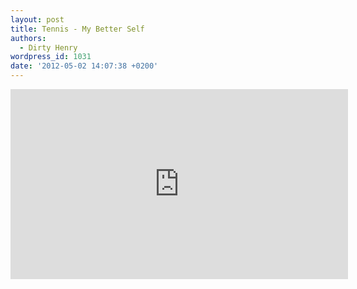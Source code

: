 ```yaml
---
layout: post
title: Tennis - My Better Self
authors:
  - Dirty Henry
wordpress_id: 1031
date: '2012-05-02 14:07:38 +0200'
---
```

<iframe width="540" height="304" src="http://www.youtube.com/embed/gY5kKn24qvs" frameborder="0" allowfullscreen></iframe>
